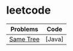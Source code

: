 leetcode
==========

|Problems | Code|
|---------|-----|
|[Same Tree](https://oj.leetcode.com/problems/same-tree/)|[Java]|

